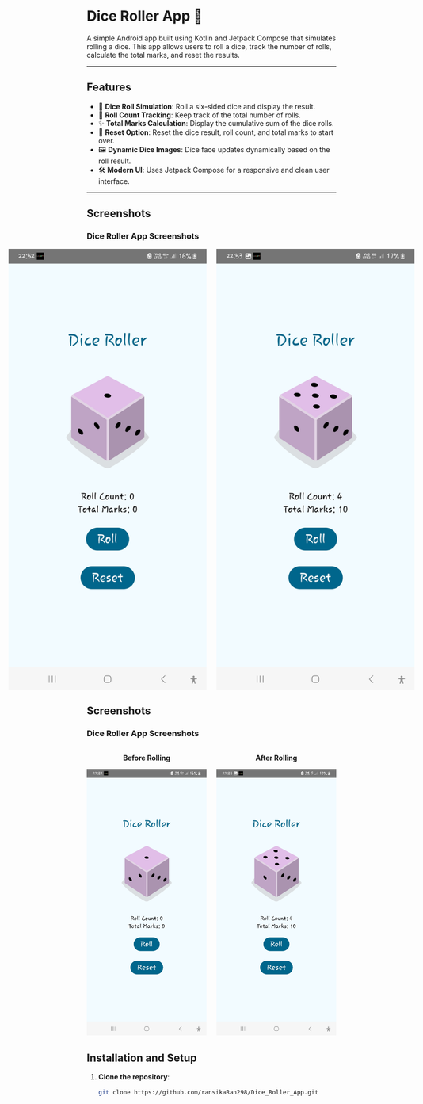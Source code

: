 # Dice Roller App 🎲

A simple Android app built using Kotlin and Jetpack Compose that simulates rolling a dice. This app allows users to roll a dice, track the number of rolls, calculate the total marks, and reset the results.

---

## Features

- 🎲 **Dice Roll Simulation**: Roll a six-sided dice and display the result.
- 🔢 **Roll Count Tracking**: Keep track of the total number of rolls.
- ✨ **Total Marks Calculation**: Display the cumulative sum of the dice rolls.
- 🔄 **Reset Option**: Reset the dice result, roll count, and total marks to start over.
- 🖼️ **Dynamic Dice Images**: Dice face updates dynamically based on the roll result.
- 🛠️ **Modern UI**: Uses Jetpack Compose for a responsive and clean user interface.

---

## Screenshots

### Dice Roller App Screenshots

<div style="display: flex; justify-content: center; gap: 20px;">
    <img src="screenshots/Dice_Roller.jpg" width="400" />
    <img src="screenshots/After_Rolling.jpg" width="400" />
</div>

## Screenshots

### Dice Roller App Screenshots

<div style="display: flex; justify-content: center; gap: 20px; align-items: center;">
    <div style="text-align: center;">
        <p><strong>Before Rolling</strong></p>
        <img src="screenshots/Dice_Roller.jpg" width="400" />
    </div>
    <div style="text-align: center;">
        <p><strong>After Rolling</strong></p>
        <img src="screenshots/After_Rolling.jpg" width="400" />
    </div>
</div>

## Installation and Setup

1. **Clone the repository**:
   ```bash
   git clone https://github.com/ransikaRan298/Dice_Roller_App.git
